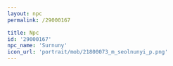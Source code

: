 ```yaml
---
layout: npc
permalink: /29000167

title: Npc
id: '29000167'
npc_name: 'Surnuny'
icon_url: 'portrait/mob/21800073_m_seolnunyi_p.png'
---
```

